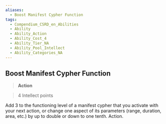 ```yaml
---
aliases:
  - Boost Manifest Cypher Function
tags:
  - Compendium_CSRD_en_Abilities
  - Ability
  - Ability_Action
  - Ability_Cost_4
  - Ability_Tier_NA
  - Ability_Pool_Intellect
  - Ability_Categories_NA
---
```

  
    
## Boost Manifest Cypher Function    
>**Action**    
>4 Intellect points  
    
Add 3 to the functioning level of a manifest cypher that you activate with your next action, or change one aspect of its parameters (range, duration, area, etc.) by up to double or down to one tenth. Action.
